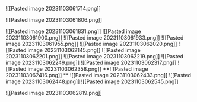  
![[Pasted image 20231103061714.png]]

![[Pasted image 20231103061806.png]]

![[Pasted image 20231103061831.png]]
![[Pasted image 20231103061900.png]]
![[Pasted image 20231103061933.png]]
![[Pasted image 20231103061955.png]]
![[Pasted image 20231103062020.png]]
![[Pasted image 20231103062145.png]]
![[Pasted image 20231103062201.png]]
![[Pasted image 20231103062219.png]]
![[Pasted image 20231103062249.png]]
![[Pasted image 20231103062317.png]]
![[Pasted image 20231103062358.png]]
**![[Pasted image 20231103062416.png]]
**
![[Pasted image 20231103062433.png]]
![[Pasted image 20231103062448.png]]
![[Pasted image 20231103062545.png]]

![[Pasted image 20231103062819.png]]